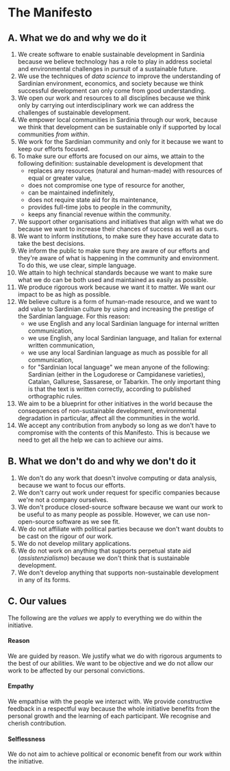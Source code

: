 The Manifesto
=============

A. What we do and why we do it
---------------------------

1.  We create software to enable sustainable development in Sardinia because we
    believe technology has a role to play in address societal and environmental
    challenges in pursuit of a sustainable future.
2.  We use the techniques of *data science* to improve the understanding of
    Sardinian environment, economics, and society because we think successful
    development can only come from good understanding.
3.  We open our work and resources to all disciplines because we think only
    by carrying out interdisciplinary work we can address the challenges of
    sustainable development.
4.  We empower local communities in Sardinia through our work, because we think
    that development can be sustainable only if supported by local communities
    *from within*.
5.  We work for the Sardinian community and only for it because we want to
    keep our efforts focused.
6.  To make sure our efforts are focused on our aims, we attain to the
    following definition: sustainable development is development that 
    * replaces any resources (natural and human-made) with resources of equal or
      greater value,       
    * does not compromise one type of resource for another,
    * can be maintained indefinitely,
    * does not require state aid for its maintenance, 
    * provides full-time jobs to people in the community,
    * keeps any financial revenue within the community.
8.  We support other organisations and initiatives that align with what we do
    because we want to increase their chances of success as well as ours.
9.  We want to inform institutions, to make sure they have accurate data to take
    the best decisions.
10. We inform the public to make sure they are aware of our efforts and they're
    aware of what is happening in the community and environment. To do this, we
    use clear, simple language.
11. We attain to high technical standards because we want to make sure what we
    do can be both used and maintained as easily as possible.
12. We produce rigorous work because we want it to matter. We want our impact to
    be as high as possible.
12. We believe culture is a form of human-made resource, and we want to add
    value to Sardinian culture by using and increasing the prestige of the
    Sardinian language. For this reason:
    * we use English and any local Sardinian language for internal written
      communication,
    * we use English, any local Sardinian language, and Italian for external
      written communication,
    * we use any local Sardinian language as much as possible for all
      communication,
    * for "Sardinian local language" we mean anyone of the following: Sardinian
      (either in the Logudorese or Campidanese varieties), Catalan, Gallurese,
      Sassarese, or Tabarkin. The only important thing is that the text is
      written correctly, according to published orthographic rules.
13. We aim to be a blueprint for other initiatives in the world because the
    consequences of non-sustainable development, environmental degradation in
    particular, affect all the communities in the world.
14. We accept any contribution from anybody so long as we don't have to
    compromise with the contents of this Manifesto. This is because we need to
    get all the help we can to achieve our aims.


B. What we don't do and why we don't do it
---------------------------------------

1. We don't do any work that doesn't involve computing or data analysis, because
   we want to focus our efforts.
2. We don't carry out work under request for specific companies because we're
   not a company ourselves.
3. We don't produce closed-source software because we want our work to be
   useful to as many people as possible. However, we can use non-open-source
   software as we see fit.
4. We do not affiliate with political parties because we don't want doubts to be
   cast on the rigour of our work.
5. We do not develop military applications.
6. We do not work on anything that supports perpetual state aid
   (*assistenzialismo*) because we don't think that is sustainable development.
7. We don't develop anything that supports non-sustainable development in any of
   its forms.


C. Our values
----------

The following are the *values* we apply to everything we do within the initiative.

#### Reason
We are guided by reason. We justify what we do with rigorous arguments to the
best of our abilities. We want to be objective and we do not allow our work to
be affected by our personal convictions.

#### Empathy
We empathise with the people we interact with. We provide constructive feedback
in a respectful way because the whole initiative benefits from the personal
growth and the learning of each participant. We recognise and cherish contribution.

#### Selflessness
We do not aim to achieve political or economic benefit from our work within the
initiative.